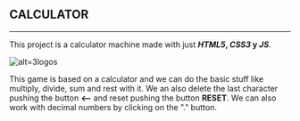 ## CALCULATOR

------------

This project is a calculator machine made with just **_HTML5_, _CSS3_ y _JS_**. 

![alt=3logos](https://cdn-images-1.medium.com/max/750/1*pixFq7k28LKsABpDNRCjJw.png)




This game is based on a calculator and we can do the basic stuff like multiply, divide, sum and rest with it. We an also delete the last character pushing the button __<--__  and reset pushing the button __RESET__. We can also work with decimal numbers by clicking on the "." button.
